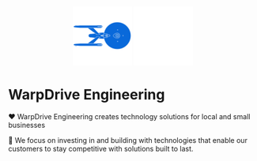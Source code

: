 <p align="center">
  <img
    class="project-logo"
    src="https://raw.githubusercontent.com/warp-drive-engineering/.github/main/profile/NCC-1701-a-blue.svg#gh-light-mode-only"
    alt="Built with WarpDrive"
    width="120px"
    title="Built with WarpDrive"
    />
  <img
    class="project-logo"
    src="https://raw.githubusercontent.com/warp-drive-engineering/.github/main/profile/NCC-1701-a.svg#gh-dark-mode-only"
    alt="Built with WarpDrive"
    width="120px"
    title="Built with WarpDrive" />
</p>

# WarpDrive Engineering

:heart: WarpDrive Engineering creates technology solutions for local and small businesses 

:rocket: We focus on investing in and building with technologies that enable
our customers to stay competitive with solutions built to last.